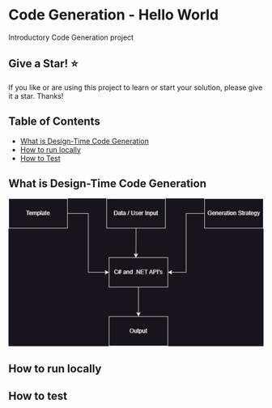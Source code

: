 # Code Generation - Hello World
Introductory Code Generation project 

## Give a Star! :star:

If you like or are using this project to learn or start your solution, please give it a star. Thanks!

## Table of Contents
- [What is Design-Time Code Generation](#whatisit)
- [How to run locally](#usage)
- [How to Test](#roadmap)
  

## What is Design-Time Code Generation

 <img src="images/code-generation-1.jpg" />

## How to run locally


## How to test
